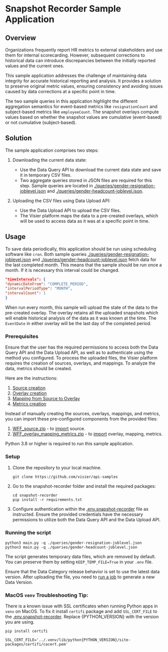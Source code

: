 # Snapshot Recorder Sample Application

## Overview

Organizations frequently report HR metrics to external stakeholders and use them for internal scorecarding.
However, subsequent corrections to historical data can introduce discrepancies between the initially reported values and
the current ones.

This sample application addresses the challenge of maintaining data integrity for accurate historical reporting and analysis.
It provides a solution to preserve original metric values, ensuring consistency and avoiding issues caused
by data corrections at a specific point in time.

The two sample queries in this application highlight the different aggregation semantics for event-based metrics like `resignationCount` and subject-based metrics like `employeeCount`. The snapshot overlays compute values based on whether the snapshot values are
cumulative (event-based) or not cumulative (subject-based).

## Solution

The sample application comprises two steps:

1. Downloading the current data state:
    - Use the Data Query API to download the current data state and save it in temporary CSV files.
    - Two aggregate queries stored in JSON files are required for this step. Sample queries are located in
      [./queries/gender-resignation-joblevel.json](queries%2Fgender-resignation-joblevel.json) and
      [./queries/gender-headcount-joblevel.json](queries%2Fgender-headcount-joblevel.json).

2. Uploading the CSV files using Data Upload API:
    - Use the Data Upload API to upload the CSV files.
    - The Visier platform maps the data to a pre-created overlays, which will be used to access data as it was at a
      specific point in time.

## Usage

To save data periodically, this application should be run using scheduling software like `cron`.
Both sample queries
[./queries/gender-resignation-joblevel.json](queries%2Fgender-resignation-joblevel.json) and 
[./queries/gender-headcount-joblevel.json](queries%2Fgender-headcount-joblevel.json) fetch data for the last completed month.
This means that the sample should be run once a month. If it is necessary this interval could be changed.

```json
"timeIntervals": {
"dynamicDateFrom": "COMPLETE_PERIOD",
"intervalPeriodType": "MONTH",
"intervalCount": 1
}
```

When run every month, this sample will upload the state of the data to the pre-created overlay.
The overlay retains all the uploaded snapshots which will enable historical analysis of the data as it was known at the time.
The `EventDate` in either overlay will be the last day of the completed period.

### Prerequisites

Ensure that the user has the required permissions to access both the Data Query API and the Data Upload API, as well as
to authenticate using the method you configured.
To process the uploaded files, the Visier platform requires the creation of sources, overlays, and mappings.
To analyze the data, metrics should be created.

Here are the instructions:

1. [Source creation](https://docs.visier.com/developer/Studio/data/sources/source-create.htm)
2. [Overlay creation](https://docs.visier.com/developer/Analytic%20Model/analytic-objects/overlays/overlays-configure.htm)
3. [Mapping from Source to Overlay](https://docs.visier.com/developer/Studio/data/mappings/mapping-add.htm)
4. [Metrics creation](https://docs.visier.com/developer/Analytic%20Model/metrics/metrics-create.htm)

Instead of manually creating the sources, overlays, mappings, and metrics, you can import these pre-configured components from the
provided files:

1. [WFF_source.zip](import%2FWFF_source.zip) -
   to [import](https://docs.visier.com/developer/Studio/data/sources/sources-import-export.htm) source.
2. [WFF_overlay_mapping_metrics.zip](import%2FWFF_overlay_mapping_metrics.zip) -
   to [import](https://docs.visier.com/developer/Studio/projects/projects-import-export.htm) overlay, mapping, metrics.

Python 3.8 or higher is required to run this sample application.

### Setup

1. Clone the repository to your local machine.
   ```shell
   git clone https://github.com/visier/api-samples
   ```
2. Go to the snapshot-recorder folder and install the required packages:
   ```shell
   cd snapshot-recorder
   pip install -r requirements.txt
   ```
3. Configure authentication within the  [.env.snapshot-recorder](.env.snapshot-recorder) file as instructed. Ensure the provided
   credentials have the necessary permissions to utilize both the Data Query API and the Data Upload API.

### Running the script

```shell
python3 main.py -q ./queries/gender-resignation-joblevel.json
python3 main.py -q ./queries/gender-headcount-joblevel.json
```

The script generates temporary data files, which are removed by default. You can preserve them by setting
`KEEP_TEMP_FILE=True` in your `.env` file.

Ensure that the Data Category release behavior is set to use the latest data version.
After uploading the file, you need to [run a job](https://docs.visier.com/developer/Studio/data/jobs/jobs-run.htm) to
generate a new Data Version.

### MacOS `venv` Troubleshooting Tip:

There is a known issue with SSL certificates when running Python apps in `venv` on MacOS.
To fix it install `certifi` package and add `SSL_CERT_FILE` to the [.env.snapshot-recorder](.env.snapshot-recorder).
Replace {PYTHON_VERSION} with the version you are using.

```shell
pip install certifi
```

```
SSL_CERT_FILE='../.venv/lib/python{PYTHON_VERSION}/site-packages/certifi/cacert.pem'
```
